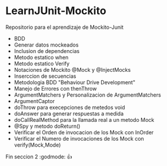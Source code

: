 # LearnJUnit-Mockito

Repositorio para el aprendizaje de Mockito-Junit

- BDD
- Generar datos mockeados
- Inclusion de dependencias
- Metodo estatico when
- Metodo estatico Verify
- Notaciones de Mockito @Mock y @InjectMocks
- Inserccion de secuencias
- Metodologia BDD "Behaviour Drive Development"
- Manejo de Errores con thenThrow
- ArgumentMatchers y Personalizacion de ArgumentMatchers
- ArgumentCaptor
- doThrow para execepciones de metedos void
- doAnswer para generar respuestas a medida
- doCallRealMethod para la llamada real a un metodo Mock
- @Spy y metodo doReturn()
- Verificar el Orden de invocacion de los Mock con InOrder
- Verificar el Numero de invocaciones de los Mock con verify(Mock,Mode)

Fin seccion 2 :godmode: :+1: